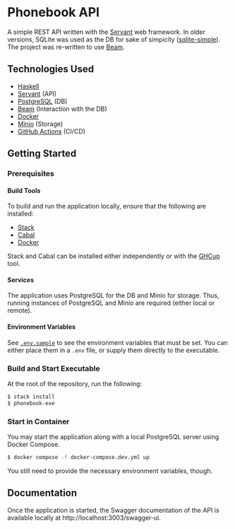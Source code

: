 # Phonebook API

A simple REST API written with the <a href="https://www.servant.dev/">Servant</a> web framework. In older versions, SQLite was used as the DB for sake of simpicity (<a href="https://hackage.haskell.org/package/sqlite-simple-0.4.18.2">sqlite-simple</a>). The project was re-written to use [Beam](https://haskell-beam.github.io/beam/).

## Technologies Used

- [Haskell](https://www.haskell.org/)
- [Servant](https://docs.servant.dev/en/stable/index.html) (API)
- [PostgreSQL](https://www.postgresql.org/) (DB)
- [Beam](https://haskell-beam.github.io/beam/) (Interaction with the DB)
- [Docker](https://www.docker.com/) 
- [Minio](https://min.io/) (Storage)
- [GitHub Actions](https://docs.github.com/en/actions) (CI/CD)

## Getting Started

### Prerequisites
#### Build Tools

To build and run the application locally, ensure that the following are installed:

- [Stack](https://docs.haskellstack.org/en/stable/)
- [Cabal](https://cabal.readthedocs.io/en/stable/)
- [Docker](https://www.docker.com/)

Stack and Cabal can be installed either independently or with the [GHCup](https://www.haskell.org/ghcup/) tool.

#### Services

The application uses PostgreSQL for the DB and Minio for storage. Thus, running instances of PostgreSQL and Minio are required (either local or remote).

#### Environment Variables

See [`.env.sample`](./.env.sample) to see the environment variables that must be set. You can either place them in a `.env` file, or supply them directly to the executable.

### Build and Start Executable

At the root of the repository, run the following:

```sh
$ stack install
$ phonebook-exe
```

### Start in Container

You may start the application along with a local PostgreSQL server using Docker Compose.

```sh
$ docker compose -f docker-compose.dev.yml up
```

You still need to provide the necessary environment variables, though.

## Documentation

Once the application is started, the Swagger documentation of the API is available locally at http://localhost:3003/swagger-ui.
